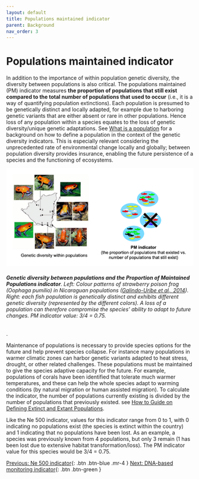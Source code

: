 ```yaml
---
layout: default
title: Populations maintained indicator
parent: Background
nav_order: 3
---
```


# Populations maintained indicator

In addition to the importance of within population genetic diversity, the diversity between populations is also critical. The populations maintained (PM) indicator measures **the proportion of populations that still exist compared to the total number of populations that used to occur** (i.e., it is a way of quantifying population extinctions). Each population is presumed to be genetically distinct and locally adapted, for example due to harboring genetic variants that are either absent or rare in other populations. Hence loss of any population within a species equates to the loss of genetic diversity/unique genetic adaptations. See [What is a population](https://ccgenetics.github.io/guidelines-genetic-diversity-indicators/docs/2_Theoretical_background/What-is-a-population.html#what-is-a-population) for a background on how to define a population in the context of the genetic diversity indicators. This is especially relevant considering the unprecedented rate of environmental change locally and globally; between population diversity provides insurance, enabling the future persistence of a species and the functioning of ecosystems.


![](NewPMindicator_Fig1.png)
###### **Genetic diversity between populations and the Proportion of Maintained Populations indicator**. Left: Colour patterns of strawberry poison frog (Oophaga pumilio) in Nicaraguan populations ([Galindo-Uribe et al., 2014](https://www.salamandra-journal.com/index.php/contents/2014-vol-50/380-galindo-uribe-d-j-sunyer-j-s-hauswaldt-a-amezquita-h-proehl-m-vences/file)). Right: each fish population is genetically distinct and exhibits different genetic diversity (represented by the different colors). A loss of a population can therefore compromise the species’ ability to adapt to future changes. PM indicator value: 3/4 = 0.75.

.

Maintenance of populations is necessary to provide species options for the future and help prevent species collapse. For instance many populations in warmer climatic zones can harbor genetic variants adapted to heat stress, drought, or other related challenges. These populations must be maintained to give the species adaptive capacity for the future. For example, populations of corals have been identified that tolerate much warmer temperatures, and these can help the whole species adapt to warming conditions (by natural migration or human assisted migration). To calculate the indicator, the number of populations currently existing is divided by the number of populations that previously existed. see [How to Guide on Defining Extinct and Extant Populations](https://ccgenetics.github.io/guidelines-genetic-diversity-indicators/docs/3_Howto_guides_examples/Extinct_extant_populations.html#extinct-and-extant-populations). 

Like the Ne 500 indicator, values for this indicator range from 0 to 1, with 0 indicating no populations exist (the species is extinct within the country) and 1 indicating that no populations have been lost. As an example, a species was previously known from 4 populations, but only 3 remain (1 has been lost due to extensive habitat transformation/loss). The PM indicator value for this species would be 3/4 = 0.75.




[Previous: Ne 500 indicator](https://ccgenetics.github.io/guidelines-genetic-diversity-indicators/docs/2_Theoretical_background/Ne-500.html#ne-500-indicator){: .btn .btn-blue .mr-4 }
[Next: DNA-based monitoring indicator](https://ccgenetics.github.io/guidelines-genetic-diversity-indicators/docs/2_Theoretical_background/DNA-based-monitoring-indicator.html#dna-based-genetic-monitoring-indicator){: .btn .btn-green }

